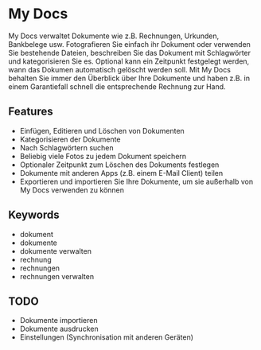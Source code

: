 ﻿# My Docs
My Docs verwaltet Dokumente wie z.B. Rechnungen, Urkunden, Bankbelege usw. Fotografieren Sie einfach ihr Dokument oder verwenden Sie bestehende Dateien, beschreiben Sie das Dokument mit Schlagwörter und kategorisieren Sie es. Optional kann ein Zeitpunkt festgelegt werden, wann das Dokumen automatisch gelöscht werden soll. Mit My Docs behalten Sie immer den Überblick über Ihre Dokumente und haben z.B. in einem Garantiefall schnell die entsprechende Rechnung zur Hand.

## Features
* Einfügen, Editieren und Löschen von Dokumenten
* Kategorisieren der Dokumente
* Nach Schlagwörtern suchen
* Beliebig viele Fotos zu jedem Dokument speichern
* Optionaler Zeitpunkt zum Löschen des Dokuments festlegen
* Dokumente mit anderen Apps (z.B. einem E-Mail Client) teilen
* Exportieren und importieren Sie Ihre Dokumente, um sie außerhalb von My Docs verwenden zu können

## Keywords
* dokument
* dokumente
* dokumente verwalten
* rechnung
* rechnungen
* rechnungen verwalten
 
## TODO
* Dokumente importieren
* Dokumente ausdrucken
* Einstellungen (Synchronisation mit anderen Geräten)
